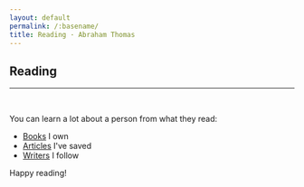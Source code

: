 ```yaml
---
layout: default
permalink: /:basename/
title: Reading · Abraham Thomas
---
```


## Reading

----

<br/>

You can learn a lot about a person from what they read: 

* [Books](/library) I own  
* [Articles](/articles) I've saved  
* [Writers](/writers) I follow  

Happy reading! 

<br/>
<br/>
<br/>
